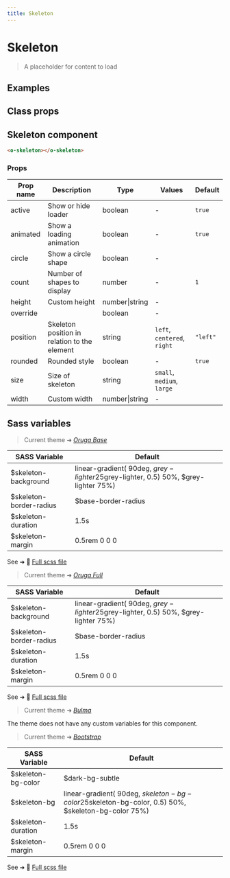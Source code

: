 ```yaml
---
title: Skeleton
---
```


# Skeleton

<div class="vp-doc">

> A placeholder for content to load

<Carbon />
</div>

<div class="vp-example">

## Examples

<example-skeleton />

</div>
<div class="vp-example">

## Class props

<inspector-skeleton-viewer />

</div>

<div class="vp-doc">

## Skeleton component

```html
<o-skeleton></o-skeleton>
```

### Props

| Prop name | Description                                  | Type           | Values                      | Default                                                      |
| --------- | -------------------------------------------- | -------------- | --------------------------- | ------------------------------------------------------------ |
| active    | Show or hide loader                          | boolean        | -                           | <code style='white-space: nowrap; padding: 0;'>true</code>   |
| animated  | Show a loading animation                     | boolean        | -                           | <code style='white-space: nowrap; padding: 0;'>true</code>   |
| circle    | Show a circle shape                          | boolean        | -                           | <code style='white-space: nowrap; padding: 0;'></code>       |
| count     | Number of shapes to display                  | number         | -                           | <code style='white-space: nowrap; padding: 0;'>1</code>      |
| height    | Custom height                                | number\|string | -                           | <code style='white-space: nowrap; padding: 0;'></code>       |
| override  |                                              | boolean        | -                           | <code style='white-space: nowrap; padding: 0;'></code>       |
| position  | Skeleton position in relation to the element | string         | `left`, `centered`, `right` | <code style='white-space: nowrap; padding: 0;'>"left"</code> |
| rounded   | Rounded style                                | boolean        | -                           | <code style='white-space: nowrap; padding: 0;'>true</code>   |
| size      | Size of skeleton                             | string         | `small`, `medium`, `large`  | <code style='white-space: nowrap; padding: 0;'></code>       |
| width     | Custom width                                 | number\|string | -                           | <code style='white-space: nowrap; padding: 0;'></code>       |

</div>

<div class="vp-doc">

## Sass variables

<div class="theme-orugabase">

> Current theme ➜ _[Oruga Base](https://github.com/oruga-ui/theme-oruga)_

| SASS Variable           | Default                                                                                      |
| ----------------------- | -------------------------------------------------------------------------------------------- |
| $skeleton-background    | linear-gradient( 90deg, $grey-lighter 25%,  rgba($grey-lighter, 0.5) 50%, $grey-lighter 75%) |
| $skeleton-border-radius | $base-border-radius                                                                          |
| $skeleton-duration      | 1.5s                                                                                         |
| $skeleton-margin        | 0.5rem 0 0 0                                                                                 |

See ➜ 📄 [Full scss file](https://github.com/oruga-ui/theme-oruga/tree/main/src/assets/scss/components/_skeleton.scss)

</div><div class="theme-orugafull">

> Current theme ➜ _[Oruga Full](https://github.com/oruga-ui/theme-oruga)_

| SASS Variable           | Default                                                                                      |
| ----------------------- | -------------------------------------------------------------------------------------------- |
| $skeleton-background    | linear-gradient( 90deg, $grey-lighter 25%,  rgba($grey-lighter, 0.5) 50%, $grey-lighter 75%) |
| $skeleton-border-radius | $base-border-radius                                                                          |
| $skeleton-duration      | 1.5s                                                                                         |
| $skeleton-margin        | 0.5rem 0 0 0                                                                                 |

See ➜ 📄 [Full scss file](https://github.com/oruga-ui/theme-oruga/tree/main/src/assets/scss/components/_skeleton.scss)

</div><div class="theme-bulma">

> Current theme ➜ _[Bulma](https://github.com/oruga-ui/theme-bulma)_

<p>The theme does not have any custom variables for this component.</p>
</div><div class="theme-bootstrap">

> Current theme ➜ _[Bootstrap](https://github.com/oruga-ui/theme-bootstrap)_

| SASS Variable      | Default                                                                                                     |
| ------------------ | ----------------------------------------------------------------------------------------------------------- |
| $skeleton-bg-color | $dark-bg-subtle                                                                                             |
| $skeleton-bg       | linear-gradient( 90deg, $skeleton-bg-color 25%,  rgba($skeleton-bg-color, 0.5) 50%, $skeleton-bg-color 75%) |
| $skeleton-duration | 1.5s                                                                                                        |
| $skeleton-margin   | 0.5rem 0 0 0                                                                                                |

See ➜ 📄 [Full scss file](https://github.com/oruga-ui/theme-bootstrap/tree/main/src/assets/scss/components/_skeleton.scss)

</div>

</div>

